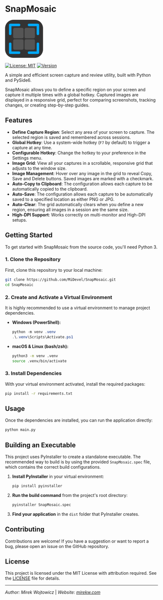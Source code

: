 # SnapMosaic

[<img src="https://github.com/MiDevel/SnapMosaic/blob/main/assets/SnapMosaic.png?raw=true" width="125"/>](image.png)

[![License: MIT](https://img.shields.io/badge/License-MIT-yellow.svg)](https://opensource.org/licenses/MIT) [![Version](https://img.shields.io/badge/version-1.10.4-blue.svg)](https://github.com/MiDevel/SnapMosaic/releases)

A simple and efficient screen capture and review utility, built with Python and PySide6.

SnapMosaic allows you to define a specific region on your screen and capture it multiple times with a global hotkey. Captured images are displayed in a responsive grid, perfect for comparing screenshots, tracking changes, or creating step-by-step guides.

## Features

-   **Define Capture Region**: Select any area of your screen to capture. The selected region is saved and remembered across sessions.
-   **Global Hotkey**: Use a system-wide hotkey (`F7` by default) to trigger a capture at any time.
-   **Configurable Hotkey**: Change the hotkey to your preference in the Settings menu.
-   **Image Grid**: View all your captures in a scrollable, responsive grid that adjusts to the window size.
-   **Image Management**: Hover over any image in the grid to reveal Copy, Save and Delete buttons. Saved images are marked with a checkmark.
-   **Auto-Copy to Clipboard**: The configuration allows each capture to be automatically copied to the clipboard.
-   **Auto-Save**: The configuration allows each capture to be automatically saved to a specified location as either PNG or JPG.
-   **Auto-Clear**: The grid automatically clears when you define a new region, ensuring all images in a session are the same size.
-   **High-DPI Support**: Works correctly on multi-monitor and High-DPI setups.

## Getting Started

To get started with SnapMosaic from the source code, you'll need Python 3.

### 1. Clone the Repository

First, clone this repository to your local machine:
```bash
git clone https://github.com/MiDevel/SnapMosaic.git
cd SnapMosaic
```

### 2. Create and Activate a Virtual Environment

It is highly recommended to use a virtual environment to manage project dependencies.

-   **Windows (PowerShell):**
    ```powershell
    python -m venv .venv
    .\.venv\Scripts\Activate.ps1
    ```
-   **macOS & Linux (bash/zsh):**
    ```bash
    python3 -m venv .venv
    source .venv/bin/activate
    ```

### 3. Install Dependencies

With your virtual environment activated, install the required packages:
```bash
pip install -r requirements.txt
```

## Usage

Once the dependencies are installed, you can run the application directly:
```bash
python main.py
```

## Building an Executable

This project uses PyInstaller to create a standalone executable. The recommended way to build is by using the provided `SnapMosaic.spec` file, which contains the correct build configurations.

1.  **Install PyInstaller** in your virtual environment:
    ```bash
    pip install pyinstaller
    ```

2.  **Run the build command** from the project's root directory:
    ```bash
    pyinstaller SnapMosaic.spec
    ```

3.  **Find your application** in the `dist` folder that PyInstaller creates.

## Contributing

Contributions are welcome! If you have a suggestion or want to report a bug, please open an issue on the GitHub repository.

## License

This project is licensed under the MIT License with attribution required. See the [LICENSE](LICENSE) file for details.

---
*Author: Mirek Wojtowicz* | *Website: [mirekw.com](https://mirekw.com/)*
